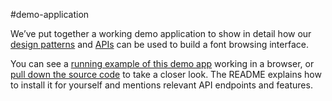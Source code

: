 #demo-application

We’ve put together a working demo application to show in detail how our [design patterns](patterns.md) and [APIs](api_reference.md) can be used to build a font browsing interface.

You can see a [running example of this demo app](https://demo.typekit.io/) working in a browser, or [pull down the source code](https://github.com/typekit/platform-demo-browse) to take a closer look. The README explains how to install it for yourself and mentions relevant API endpoints and features.
